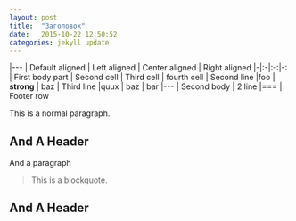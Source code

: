 ```yaml
---
layout: post
title:  "Заголовок"
date:   2015-10-22 12:50:52
categories: jekyll update
---
```

|---
| Default aligned | Left aligned | Center aligned | Right aligned
|-|:-|:-:|-:
| First body part | Second cell | Third cell | fourth cell
| Second line |foo | **strong** | baz
| Third line |quux | baz | bar
|---
| Second body
| 2 line
|===
| Footer row

This is a normal
paragraph.

And A Header
------------
And a paragraph

> This is a blockquote.

And A Header
------------
